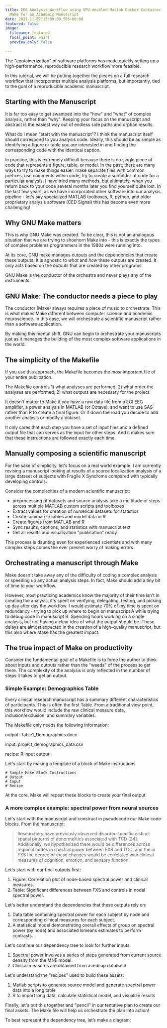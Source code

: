 ```yaml
---
title: EEG Analysis Workflow using GPU-enabled Matlab Docker Container, R, and GNU
  Make for an Academic Manuscript
date: 2021-11-02T13:09:00.505+00:00
featured: false
image:
  filename: featured
  focal_point: Smart
  preview_only: false

---
```

The "containerization" of software platforms has made quickly setting up a high-performance, reproducible research workflow more feasible.

In this tutorial, we will be putting together the pieces on a full research workflow that incorporates multiple analysis platforms, but importantly, tied to the goal of a reproducible academic manuscript.

## Starting with the Manuscript

It is far too easy to get swamped into the "how" and "what" of complex analysis, rather than "why". Keeping your focus on the manuscript and abstract is the easiest way out of endless side paths and orphan results.

What do I mean "start with the manuscript"? I think the manuscript itself should correspond to you analysis code. Ideally, this should be as simple as identifying a figure or table you are interested in and finding the corresponding code with the identical caption.

In practice, this is extremely difficult because there is no single piece of code that represents a figure, table, or model. In the past, there are many ways to try to make things easier: make separate files with common prefixes, use comments within code, try to create a subfolder of code for a particular analysis. I have tried many methods, but ultimately, when you return back to your code several months later you find yourself quite lost. In the last few years, as we have incorporated other software into our analysis pipeline - let's say specialized MATLAB toolboxes, R, python, and older proprietary analysis software (CED Signal) this has become even more challenging!

## Why GNU Make matters

This is why GNU Make was created. To be clear, this is not an analogous situation that we are trying to shoehorn Make into - this is exactly the types of complex problems programmers in the 1980s were running into.

At its core, GNU make manages outputs and the dependencies that create these outputs. It is agnostic to _what_ and _how_ these outputs are created. It only acts based on the _outputs_ that are created by other programs.

GNU Make is the conductor of the orchestra and never plays any of the instruments.

## GNU Make: The conductor needs a piece to play

The conductor (Make) always requires a piece of music to orchestrate. This is what makes Make different between computer science and academic neuroscience. In this case, we will orchestrate a scientific manuscript rather than a software application.

By making this mental shift, GNU can begin to orchestrate your manuscripts just as it manages the building of the most complex software applications in the world.

## The simplicity of the Makefile

If you use this approach, the Makefile becomes the _most_ important file of your entire publication.

The Makefile controls 1) what analyses are performed, 2) what order the analyses are performed, 2) what outputs are necessary for the project.

It doesn't matter to Make if you have a raw data file from a EGI EEG amplifier, a power analysis in MATLAB (or Octave), and want to use SAS rather than R to create a final figure. Or if down the road you decide to add another analysis or modify a dataset.

It only cares that each step you have a set of input files and a defined output file that can serves as the input for other steps. And it makes sure that these instructions are followed exactly each time.

## Manually composing a scientific manuscript

For the sake of simplicity, let's focus on a real world example. I am currently revising a manuscript looking at results of a source localization analysis of a large dataset of subjects with Fragile X Syndrome compared with typically developing controls.

Consider the complexities of a modern scientific manuscript:

* preprocessing of datasets and source analysis take a multitude of steps across multiple MATLAB custom scripts and toolboxes
* Extract values for creation of numerical datasets for statistics
* Create summarize tables and model data in R
* Create figures from MATLAB and R
* Sync results, captions, and statistics with manuscript text
* Get all results and visualization "publication" ready

This process is daunting even for experienced scientists and with many complex steps comes the ever present worry of making errors.

## Orchestrating a manuscript through Make

Make doesn't take away any of the difficulty of coding a complex analysis or speeding up any actual analysis steps. In fact, Make should add a tiny bit of time to your workflow.

However, most practicing academics know the majority of their time isn't in creating the analysis, it's spent on verifying, delegating, testing, and picking up day after day the workflow. I would estimate 70% of my time is spent on redundancy - trying to pick up where to begin on manuscript A while trying to debug code in manuscript B. Spending hours working on a single analysis, but not having a clear idea of what the output should be. These delays are almost expected in the creation of a high-quality manuscript, but this also where Make has the greatest impact.

## The true impact of Make on productivity

Consider the fundamental goal of a Makefile is to force the author to think about inputs and outputs rather than the "weeds" of the process to get there. The complexity of the analysis is only reflected in the number of steps it takes to get an output.

### Simple Example: Demographics Table

Every clinical research manuscript has a summary different characteristics of participants. This is often the first Table. From a traditional view point, this workflow would include the raw clinical measure data, inclusion/exclusion, and summary variables.

The Makefile only needs the following information:

output: Table1_Demographics.docx

input: project_demographics_data.csv

recipe: R input output

Let's start by making a template of a block of Make instructions

    # Sample Make Block Instructions
    # Output
    # Input
    # Recipe

At the core, Make will repeat these blocks to create your final output.

### A more complex example: spectral power from neural sources

Let's start with the manuscript and construct in pseudocode our Make code blocks. From the manuscript:

> Researchers have previously observed disorder-specific distinct spatial patterns of abnormalities associated with TCD \[24\]. Additionally, we hypothesized there would be differences across regional nodes in spectral power between FXS and TDC, and the in FXS the degree of these changes would be correlated with clinical measures of cognition, emotion, and sensory function.

Let's start with our final outputs first:

1. Figure: Correlation plot of node-based spectral power and clinical measures.
2. Table: Significant differences between FXS and controls in nodal spectral power.

Let's better understand the dependencies that these outputs rely on:

1. Data table containing spectral power for each subject by node and corresponding clinical measures for each subject.
2. A statistical model demonstrating overall effects of group on spectral power (by node) and associated lsmeans estimates to perform contrasts.

Let's continue our dependency tree to look for further inputs:

1. Spectral power involves a series of steps generated from current source density from the MNE model.
2. Clinical measures are obtained from a redcap database

Let's understand the "recipes" used to build these assets:

1. Matlab scripts to generate source model and generate spectral power data into a long table
2. R to import long data, calculate statistical model, and visualize results

Finally, let's put this together and "pencil" in our tentative plan to create our final assets. The Make file will help us orchestrate the plan into action!

To best represent the dependency tree, let’s make a diagram: